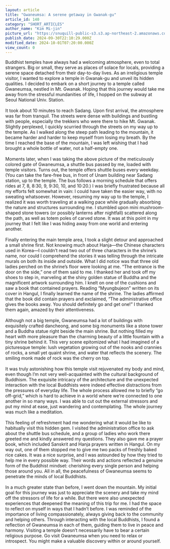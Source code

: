 ```yaml
---
layout: article
title: "Gwaneumsa: A serene getaway in Gwanak-gu"
article_id: 140
category: "SHORT_ARTICLES"
author_name: "Kim Mi-jin"
picture_url: "https://snuquill-public-s3.s3.ap-northeast-2.amazonaws.com/photo/article/56612d7c-336e-4b4c-853c-23ab5e7667b0.jpg"
publish_date: 2024-09-30T22:10:29.000Z
modified_date: 2024-10-01T07:20:00.000Z
view_count: 0
---
```


Buddhist temples have always had a welcoming atmosphere, even to total strangers. Big or small, they serve as places of solace for locals, providing a serene space detached from their day-to-day lives. As an irreligious temple visitor, I wanted to explore a temple in Gwanak-gu and unveil its hidden qualities. I decided to embark on a short journey to a temple called Gwaneumsa, nestled in Mt. Gwanak. Hoping that this journey would take me away from the stressful mundanities of life, I hopped on the subway at Seoul National Univ. Station.<br><br>It took about 10 minutes to reach Sadang. Upon first arrival, the atmosphere was far from tranquil. The streets were dense with buildings and bustling with people, especially the trekkers who were there to hike Mt. Gwanak. Slightly perplexed, I quickly scurried through the streets on my way up to the temple. As I walked along the steep path leading to the mountain, it became harder and harder to keep myself from losing my breath. By the time I reached the base of the mountain, I was left wishing that I had brought a whole bottle of water, not a half-empty one. <br><br>Moments later, when I was taking the above picture of the meticulously colored gate of Gwaneumsa, a shuttle bus passed by me, loaded with temple visitors. Turns out, the temple offers shuttle buses every weekday. (You can take the fare-free bus, in front of Unam building near Sadang station, up to the temple. The bus follows a morning schedule that offers rides at 7, 8, 8:30, 9, 9:30, 10, and 10:20.) I was briefly frustrated because all my efforts felt somewhat in vain: I could have taken the easier way, with no sweating whatsoever. However, resuming my way up to the temple, I realized it was worth traveling at a walking pace while gradually absorbing the nature and structures surrounding me. I stumbled upon mini mushroom-shaped stone towers (or possibly lanterns after nightfall) scattered along the path, as well as totem poles of carved stone. It was at this point in my journey that I felt like I was hiding away from one world and entering another.<br><br>Finally entering the main temple area, I took a slight detour and approached a small shrine first. Not knowing much about Hanja—the Chinese characters used in Korea—I couldn’t read two out of three characters in the shrine’s name, nor could I comprehend the stories it was telling through the intricate murals on both its inside and outside. What I did notice was that three old ladies perched on the shrine’s floor were looking at me. “The entrance is the door on the side,” one of them said to me. I thanked her and took off my shoes to step in, marveling at the shiny golden statue of Buddha and the magnificent artwork surrounding him. I knelt on one of the cushions and saw a book that contained prayers. Reading “Myungbujeon” written on its cover in Hangul, I finally learned the name of the shrine. The ladies affirmed that the book did contain prayers and exclaimed, “The administrative office gives the books away. You should definitely go and get one!” I thanked them again, amazed by their attentiveness. <br><br>Although not a big temple, Gwaneumsa had a lot of buildings with exquisitely crafted dancheong, and some big monuments like a stone tower and a Buddha statue right beside the main shrine. But nothing filled my heart with more pleasure than the charming beauty of a little fountain with a tiny shrine behind it. This very scene epitomized what I had imagined of a picturesque temple: lush vegetation growing out of the nooks and crannies of rocks, a small yet quaint shrine, and water that reflects the scenery. The smiling monk made of rock was the cherry on top.<br><br>It was truly astonishing how this temple visit rejuvenated my body and mind, even though I’m not very well-acquainted with the cultural background of Buddhism. The exquisite intricacy of the architecture and the unexpected interaction with the local Buddhists were indeed effective distractions from the pressures of everyday life. The whole process allowed me to briefly “go off-grid,” which is hard to achieve in a world where we’re connected to one another in so many ways. I was able to cut out the external stressors and put my mind at ease, just wandering and contemplating. The whole journey was much like a meditation.<br> <br>This feeling of refreshment had me wondering what it would be like to habitually visit this hidden gem. I visited the administration office to ask about the shuttle bus schedule, and a group of ladies who work there greeted me and kindly answered my questions. They also gave me a prayer book, which included Sanskrit and Hanja prayers written in Hangul. On my way out, one of them stopped me to give me two packs of freshly baked rice cakes. It was a nice surprise, and I was astounded by how they tried to help me in every possible way. Their words and actions reflected a genuine form of the Buddhist mindset: cherishing every single person and helping those around you. All in all, the peacefulness of Gwaneumsa seems to penetrate the minds of local Buddhists.<br><br>In a much greater state than before, I went down the mountain. My initial goal for this journey was just to appreciate the scenery and take my mind off the stressors of life for a while. But there were also unexpected experiences that deepened the meaning of this trip for me. I had the space to reflect on myself in ways that I hadn’t before. I was reminded of the importance of living compassionately, always giving back to the community and helping others. Through interacting with the local Buddhists, I found a reflection of Gwaneumsa in each of them, guiding them to live in peace and harmony. Visiting a temple doesn’t necessarily have to bear a certain religious purpose. Go visit Gwaneumsa when you need to relax or introspect. You might make a valuable discovery within or around yourself.<br>
